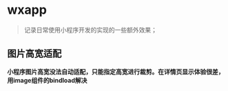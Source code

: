 # wxapp
> 记录日常使用小程序开发的实现的一些额外效果；

## 图片高宽适配
**小程序图片高宽没法自动适配，只能指定高宽进行裁剪。在详情页显示体验很差，用image组件的bindload解决**

